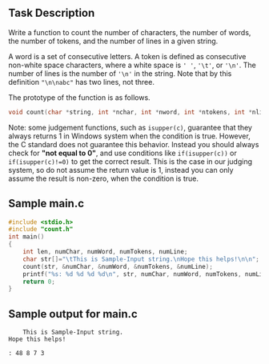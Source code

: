 ## Task Description ##

Write a function to count the number of characters, the number of words, the number of tokens, and the number of lines in a given string.

A word is a set of consecutive letters. A token is defined as consecutive non-white space characters, where a white space is `' '`, `'\t'`, or `'\n'`. The number of lines is the number of `'\n'` in the string. Note that by this definition `"\n\nabc"` has two lines, not three.

The prototype of the function is as follows.
```c
void count(char *string, int *nchar, int *nword, int *ntokens, int *nline);
```

Note: some judgement functions, such as `isupper(c)`, guarantee that they always returns 1 in Windows system when the condition is true. However, the C standard does not guarantee this behavior. Instead you should always check for **"not equal to 0"**, and use conditions like `if(isupper(c))` or `if(isupper(c)!=0)` to get the correct result. This is the case in our judging system, so do not assume the return value is 1, instead you can only assume the result is non-zero, when the condition is true.

## Sample main.c ##
```c
#include <stdio.h>
#include "count.h"
int main()
{
    int len, numChar, numWord, numTokens, numLine;
    char str[]="\tThis is Sample-Input string.\nHope this helps!\n\n";
    count(str, &numChar, &numWord, &numTokens, &numLine);
    printf("%s: %d %d %d %d\n", str, numChar, numWord, numTokens, numLine);
    return 0;
}
```

## Sample output for main.c ##
```
    This is Sample-Input string.
Hope this helps!

: 48 8 7 3
```